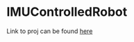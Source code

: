 # IMUControlledRobot

Link to proj can be found [here](https://os.mbed.com/users/asierisayas/notebook/imu-controlled-robot1/)
